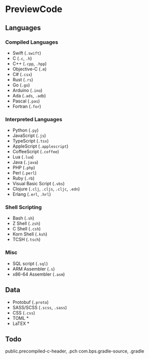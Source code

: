 # PreviewCode


## Languages

### Compiled Languages

* Swift (`.swift`)
* C (`.c`, `.h`)
* C++ (`.cpp`, `.hpp`)
* Objective-C (`.m`)
* C# (`.csx`)
* Rust (`.rs`)
* Go (`.go`)
* Arduino (`.ino`)
* Ada (`.ads`, `.adb`)
* Pascal (`.pas`)
* Fortran (`.for`)

### Interpreted Languages

* Python (`.py`)
* JavaScript (`.js`)
* TypeScript (`.tsx`)
* AppleScript (`.applescript`)
* CoffeeScript (`.coffee`)
* Lua (`.lua`)
* Java (`.java`)
* PHP (`.php`)
* Perl (`.perl`)
* Ruby (`.rb`)
* Visual Basic Script (`.vbs`)
* Clojure (`.clj`, `.cljs`, `.cljc`, `.edn`)
* Erlang (`.erl`, `.hrl`)

### Shell Scripting

* Bash (`.sh`)
* Z Shell (`.zsh`)
* C Shell (`.csh`)
* Korn Shell (`.ksh`)
* TCSH (`.tsch`)

### Misc

* SQL script (`.sql`)
* ARM Assembler (`.s`)
* x86-64 Assembler (`.asm`)

## Data

* Protobuf (`.proto`)
* SASS/SCSS (`.scss`, `.sass`)
* CSS (`.css`)
* TOML *
* LaTEX *


## Todo

public.precompiled-c-header, .pch
com.bps.gradle-source, .gradle